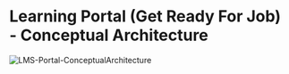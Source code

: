 #  Learning Portal (Get Ready For Job)  - Conceptual Architecture

![LMS-Portal-ConceptualArchitecture](https://user-images.githubusercontent.com/31183377/100175840-2591fe00-2e9d-11eb-8976-a15ef79bf185.png)
